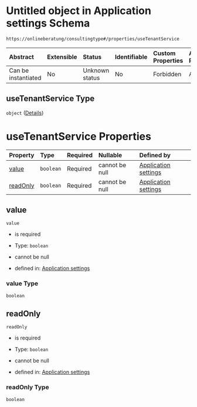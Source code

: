 # Untitled object in Application settings Schema

```txt
https://onlineberatung/consultingtype#/properties/useTenantService
```



| Abstract            | Extensible | Status         | Identifiable | Custom Properties | Additional Properties | Access Restrictions | Defined In                                                                     |
| :------------------ | :--------- | :------------- | :----------- | :---------------- | :-------------------- | :------------------ | :----------------------------------------------------------------------------- |
| Can be instantiated | No         | Unknown status | No           | Forbidden         | Allowed               | none                | [application-settings.json*](application-settings.json "open original schema") |

## useTenantService Type

`object` ([Details](application-settings-properties-usetenantservice.md))

# useTenantService Properties

| Property              | Type      | Required | Nullable       | Defined by                                                                                                                                                                               |
| :-------------------- | :-------- | :------- | :------------- | :--------------------------------------------------------------------------------------------------------------------------------------------------------------------------------------- |
| [value](#value)       | `boolean` | Required | cannot be null | [Application settings](application-settings-properties-usetenantservice-properties-value.md "https://onlineberatung/consultingtype#/properties/useTenantService/properties/value")       |
| [readOnly](#readonly) | `boolean` | Required | cannot be null | [Application settings](application-settings-properties-usetenantservice-properties-readonly.md "https://onlineberatung/consultingtype#/properties/useTenantService/properties/readOnly") |

## value



`value`

*   is required

*   Type: `boolean`

*   cannot be null

*   defined in: [Application settings](application-settings-properties-usetenantservice-properties-value.md "https://onlineberatung/consultingtype#/properties/useTenantService/properties/value")

### value Type

`boolean`

## readOnly



`readOnly`

*   is required

*   Type: `boolean`

*   cannot be null

*   defined in: [Application settings](application-settings-properties-usetenantservice-properties-readonly.md "https://onlineberatung/consultingtype#/properties/useTenantService/properties/readOnly")

### readOnly Type

`boolean`
